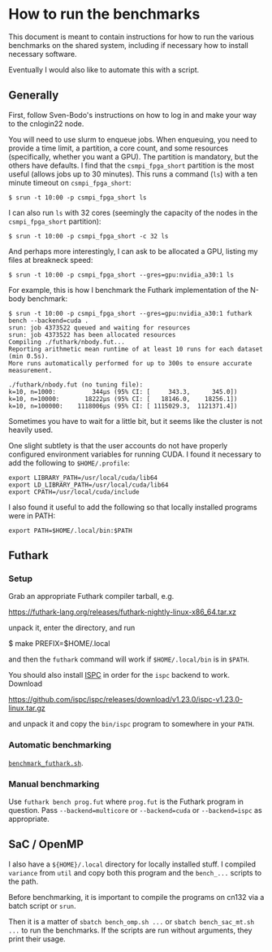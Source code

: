 # How to run the benchmarks

This document is meant to contain instructions for how to run the
various benchmarks on the shared system, including if necessary how to
install necessary software.

Eventually I would also like to automate this with a script.

## Generally

First, follow Sven-Bodo's instructions on how to log in and make your
way to the cnlogin22 node.

You will need to use slurm to enqueue jobs. When enqueuing, you need
to provide a time limit, a partition, a core count, and some resources
(specifically, whether you want a GPU). The partition is mandatory,
but the others have defaults. I find that the `csmpi_fpga_short`
partition is the most useful (allows jobs up to 30 minutes). This runs
a command (`ls`) with a ten minute timeout on `csmpi_fpga_short`:

```
$ srun -t 10:00 -p csmpi_fpga_short ls
```

I can also run `ls` with 32 cores (seemingly the capacity of the nodes
in the `csmpi_fpga_short` partition):

```
$ srun -t 10:00 -p csmpi_fpga_short -c 32 ls
```

And perhaps more interestingly, I can ask to be allocated a GPU,
listing my files at breakneck speed:

```
$ srun -t 10:00 -p csmpi_fpga_short --gres=gpu:nvidia_a30:1 ls
```

For example, this is how I benchmark the Futhark implementation of the
N-body benchmark:

```
$ srun -t 10:00 -p csmpi_fpga_short --gres=gpu:nvidia_a30:1 futhark bench --backend=cuda .
srun: job 4373522 queued and waiting for resources
srun: job 4373522 has been allocated resources
Compiling ./futhark/nbody.fut...
Reporting arithmetic mean runtime of at least 10 runs for each dataset (min 0.5s).
More runs automatically performed for up to 300s to ensure accurate measurement.

./futhark/nbody.fut (no tuning file):
k=10, n=1000:          344μs (95% CI: [     343.3,      345.0])
k=10, n=10000:       18222μs (95% CI: [   18146.0,    18256.1])
k=10, n=100000:    1118006μs (95% CI: [ 1115029.3,  1121371.4])
```

Sometimes you have to wait for a little bit, but it seems like the
cluster is not heavily used.

One slight subtlety is that the user accounts do not have properly
configured environment variables for running CUDA. I found it
necessary to add the following to `$HOME/.profile`:

```
export LIBRARY_PATH=/usr/local/cuda/lib64
export LD_LIBRARY_PATH=/usr/local/cuda/lib64
export CPATH=/usr/local/cuda/include
```

I also found it useful to add the following so that locally installed
programs were in PATH:

```
export PATH=$HOME/.local/bin:$PATH
```

## Futhark

### Setup

Grab an appropriate Futhark compiler tarball, e.g.

  https://futhark-lang.org/releases/futhark-nightly-linux-x86_64.tar.xz

unpack it, enter the directory, and run

  $ make PREFIX=$HOME/.local

and then the `futhark` command will work if `$HOME/.local/bin` is in
`$PATH`.

You should also install [ISPC](https://ispc.github.io/ispc.html) in
order for the `ispc` backend to work. Download

  https://github.com/ispc/ispc/releases/download/v1.23.0/ispc-v1.23.0-linux.tar.gz

and unpack it and copy the `bin/ispc` program to somewhere in your
`PATH`.

### Automatic benchmarking

[`benchmark_futhark.sh`](benchmark_futhark.sh).

### Manual benchmarking

Use `futhark bench prog.fut` where `prog.fut` is the Futhark program
in question. Pass `--backend=multicore` or `--backend=cuda` or
`--backend=ispc` as appropriate.

## SaC / OpenMP

I also have a `${HOME}/.local` directory for locally installed stuff. I compiled
`variance` from `util` and copy both this program and the `bench_...` scripts
to the path. 

Before benchmarking, it is important to compile the programs on cn132 via a 
batch script or `srun`.

Then it is a matter of `sbatch bench_omp.sh ...` or 
`sbatch bench_sac_mt.sh ...` to run the benchmarks. If the scripts are run 
without arguments, they print their usage.
